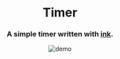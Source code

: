 <h1 align="center">Timer</h1>
<h3 align="center">A simple timer written with <a href="https://github.com/vadimdemedes/ink">ink</a>.</h3>
<p align="center">
  <img src="assets/demo.gif" alt="demo">
</p>
